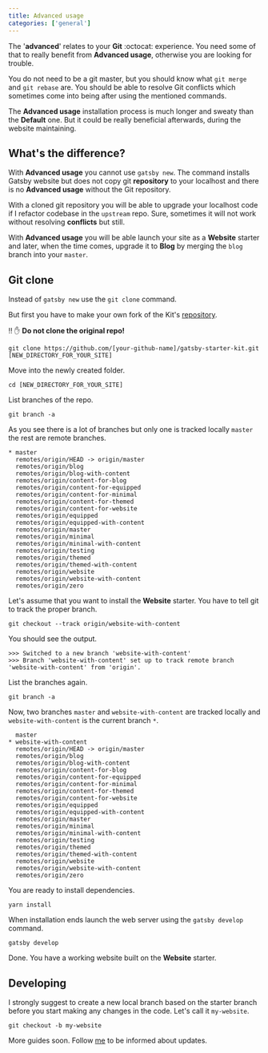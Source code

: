 ```yaml
---
title: Advanced usage
categories: ['general']
---
```


The '**advanced**' relates to your **Git** :octocat: experience. You need some of that to really benefit from **Advanced usage**, otherwise you are looking for trouble.

You do not need to be a git master, but you should know what `git merge` and `git rebase` are. You should be able to resolve Git conflicts which sometimes come into being after using the mentioned commands.

The **Advanced usage** installation process is much longer and sweaty than the **Default** one. But it could be really beneficial afterwards, during the website maintaining.

## What's the difference?

With **Advanced usage** you cannot use `gatsby new`. The command installs Gatsby website but does not copy git **repository** to your localhost and there is no **Advanced usage** without the Git repository.

With a cloned git repository you will be able to upgrade your localhost code if I refactor codebase in the `upstream` repo. Sure, sometimes it will not work without resolving **conflicts** but still.

With **Advanced usage** you will be able launch your site as a **Website** starter and later, when the time comes, upgrade it to **Blog** by merging the `blog` branch into your `master`.

## Git clone

Instead of `gatsby new` use the `git clone` command.

But first you have to make your own fork of the Kit's [repository](https://github.com/greglobinski/gatsby-starter-kit).

:bangbang: :hand: **Do not clone the original repo!**

```shell
git clone https://github.com/[your-github-name]/gatsby-starter-kit.git [NEW_DIRECTORY_FOR_YOUR_SITE]
```

Move into the newly created folder.

```shell
cd [NEW_DIRECTORY_FOR_YOUR_SITE]
```

List branches of the repo.

```shell
git branch -a
```

As you see there is a lot of branches but only one is tracked locally `master` the rest are remote branches.

```
* master
  remotes/origin/HEAD -> origin/master
  remotes/origin/blog
  remotes/origin/blog-with-content
  remotes/origin/content-for-blog
  remotes/origin/content-for-equipped
  remotes/origin/content-for-minimal
  remotes/origin/content-for-themed
  remotes/origin/content-for-website
  remotes/origin/equipped
  remotes/origin/equipped-with-content
  remotes/origin/master
  remotes/origin/minimal
  remotes/origin/minimal-with-content
  remotes/origin/testing
  remotes/origin/themed
  remotes/origin/themed-with-content
  remotes/origin/website
  remotes/origin/website-with-content
  remotes/origin/zero
```

Let's assume that you want to install the **Website** starter. You have to tell git to track the proper branch.

```shell
git checkout --track origin/website-with-content
```

You should see the output.

```shell
>>> Switched to a new branch 'website-with-content'
>>> Branch 'website-with-content' set up to track remote branch 'website-with-content' from 'origin'.
```

List the branches again.

```shell
git branch -a
```

Now, two branches `master` and `website-with-content` are tracked locally and `website-with-content` is the current branch `*`.

```
  master
* website-with-content
  remotes/origin/HEAD -> origin/master
  remotes/origin/blog
  remotes/origin/blog-with-content
  remotes/origin/content-for-blog
  remotes/origin/content-for-equipped
  remotes/origin/content-for-minimal
  remotes/origin/content-for-themed
  remotes/origin/content-for-website
  remotes/origin/equipped
  remotes/origin/equipped-with-content
  remotes/origin/master
  remotes/origin/minimal
  remotes/origin/minimal-with-content
  remotes/origin/testing
  remotes/origin/themed
  remotes/origin/themed-with-content
  remotes/origin/website
  remotes/origin/website-with-content
  remotes/origin/zero
```

You are ready to install dependencies.

```shell
yarn install
```

When installation ends launch the web server using the `gatsby develop` command.

```shell
gatsby develop
```

Done. You have a working website built on the **Website** starter.

## Developing

I strongly suggest to create a new local branch based on the starter branch before you start making any changes in the code. Let's call it `my-website`.

```
git checkout -b my-website
```

More guides soon. Follow [me](https://twitter.com/greglobinski) to be informed about updates.
